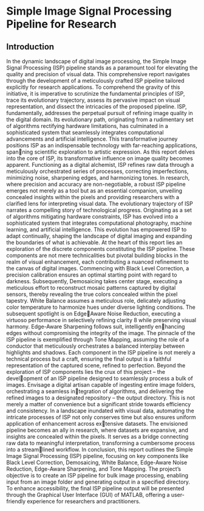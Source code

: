 # Simple Image Signal Processing Pipeline for Research
## Introduction
In the dynamic landscape of digital image processing, the Simple Image Signal Processing
(ISP) pipeline stands as a paramount tool for elevating the quality and precision of visual
data. This comprehensive report navigates through the development of a meticulously crafted ISP pipeline tailored explicitly for research applications. To comprehend
the gravity of this initiative, it is imperative to scrutinize the fundamental principles of
ISP, trace its evolutionary trajectory, assess its pervasive impact on visual representation,
and dissect the intricacies of the proposed pipeline.
ISP, fundamentally, addresses the perpetual pursuit of refining image quality in the
digital domain. Its evolutionary path, originating from a rudimentary set of algorithms
rectifying hardware limitations, has culminated in a sophisticated system that seamlessly
integrates computational advancements and artificial intelligence. This transformative
journey positions ISP as an indispensable technology with far-reaching applications, spanning scientific exploration to artistic expression.
As this report delves into the core of ISP, its transformative influence on image quality
becomes apparent. Functioning as a digital alchemist, ISP refines raw data through a
meticulously orchestrated series of processes, correcting imperfections, minimizing noise,
sharpening edges, and harmonizing tones. In research, where precision and accuracy are
non-negotiable, a robust ISP pipeline emerges not merely as a tool but as an essential
companion, unveiling concealed insights within the pixels and providing researchers with
a clarified lens for interpreting visual data.
The evolutionary trajectory of ISP narrates a compelling story of technological progress.
Originating as a set of algorithms mitigating hardware constraints, ISP has evolved into
a sophisticated system that integrates computational photography, machine learning, and
artificial intelligence. This evolution has empowered ISP to adapt continually, shaping
the landscape of digital imaging and expanding the boundaries of what is achievable.
At the heart of this report lies an exploration of the discrete components constituting
the ISP pipeline. These components are not mere technicalities but pivotal building
blocks in the realm of visual enhancement, each contributing a nuanced refinement to the
canvas of digital images. Commencing with Black Level Correction, a precision calibration
ensures an optimal starting point with regard to darkness. Subsequently, Demosaicing
takes center stage, executing a meticulous effort to reconstruct mosaic patterns captured
by digital sensors, thereby revealing the true colors concealed within the pixel tapestry.
White Balance assumes a meticulous role, delicately adjusting color temperature to
harmonize hues under diverse lighting conditions. The subsequent spotlight is on EdgeAware Noise Reduction, executing a virtuoso performance in selectively refining clarity
8
while preserving visual harmony. Edge-Aware Sharpening follows suit, intelligently enhancing edges without compromising the integrity of the image. The pinnacle of the ISP
pipeline is exemplified through Tone Mapping, assuming the role of a conductor that
meticulously orchestrates a balanced interplay between highlights and shadows. Each
component in the ISP pipeline is not merely a technical process but a craft, ensuring the
final output is a faithful representation of the captured scene, refined to perfection.
Beyond the exploration of ISP components lies the crux of this project – the development of an ISP pipeline designed to seamlessly process a bulk of images. Envisage
a digital artisan capable of ingesting entire image folders, orchestrating a seamless integration of algorithms, and delivering the refined images to a designated repository –
the output directory. This is not merely a matter of convenience but a significant stride
towards efficiency and consistency.
In a landscape inundated with visual data, automating the intricate processes of ISP
not only conserves time but also ensures uniform application of enhancement across extensive datasets. The envisioned pipeline becomes an ally in research, where datasets are
expansive, and insights are concealed within the pixels. It serves as a bridge connecting
raw data to meaningful interpretation, transforming a cumbersome process into a streamlined workflow.
In conclusion, this report outlines the Simple Image Signal Processing (ISP) pipeline,
focusing on key components like Black Level Correction, Demosaicing, White Balance,
Edge-Aware Noise Reduction, Edge-Aware Sharpening, and Tone Mapping. The project’s
objective is to create an ISP pipeline for bulk image processing, enabling input from an
image folder and generating output in a specified directory. To enhance accessibility, the
final ISP pipeline output will be presented through the Graphical User Interface (GUI)
of MATLAB, offering a user-friendly experience for researchers and practitioners.
